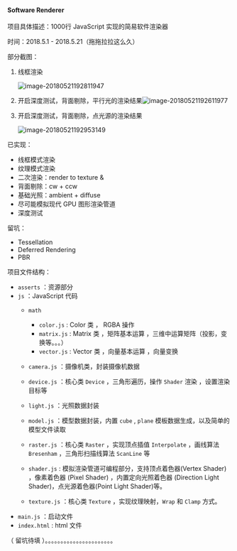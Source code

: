 #### Software Renderer

项目具体描述：1000行 JavaScript 实现的简易软件渲染器

时间：2018.5.1 - 2018.5.21（拖拖拉拉这么久）

部分截图：

1. 线框渲染

   ![image-20180521192811947](/var/folders/dx/b6543rgn7fz96d8ly9_2xxkw0000gn/T/abnerworks.Typora/image-20180521192811947.png)

2. 开启深度测试，背面剔除，平行光的渲染结果![image-20180521192611977](/var/folders/dx/b6543rgn7fz96d8ly9_2xxkw0000gn/T/abnerworks.Typora/image-20180521192611977.png)

3. 开启深度测试，背面剔除，点光源的渲染结果

   ![image-20180521192953149](/var/folders/dx/b6543rgn7fz96d8ly9_2xxkw0000gn/T/abnerworks.Typora/image-20180521192953149.png)



已实现：

+ 线框模式渲染
+ 纹理模式渲染
+ 二次渲染：render to texture & 
+ 背面剔除：cw + ccw
+ 基础光照：ambient + diffuse 
+ 尽可能模拟现代 GPU 图形渲染管道
+ 深度测试

留坑：

+ Tessellation
+ Deferred Rendering
+ PBR

项目文件结构：

+ `asserts` ：资源部分
+ `js` ：JavaScript 代码
    + `math`
        + `color.js` : Color 类 ， RGBA 操作
        + `matrix.js` : Matrix 类 ，矩阵基本运算 ，三维中运算矩阵（投影，变换等。。。）
        + `vector.js` : Vector 类 ，向量基本运算 ，向量变换

    + `camera.js` ：摄像机类，封装摄像机数据
    + `device.js` ：核心类 `Device` ，三角形遍历，操作 `Shader` 渲染 ，设置渲染目标等
    + `light.js` ：光照数据封装
    + `model.js` ：模型数据封装，内置 `cube` , `plane` 模板数据生成，以及简单的模型文件读取
    + `raster.js` ：核心类 `Raster` ，实现顶点插值 `Interpolate` ，画线算法 `Bresenham` ，三角形扫描线算法 `ScanLine` 等
    + `shader.js` : 模拟渲染管道可编程部分，支持顶点着色器(Vertex Shader) ，像素着色器 (Pixel Shader) ，内置定向光照着色器 (Direction Light Shader)，点光源着色器(Point Light Shader)等。
    + `texture.js` ：核心类 `Texture` ，实现纹理映射，`Wrap` 和 `Clamp` 方式。
+ `main.js` ：启动文件
+ `index.html` : html 文件    



（ 留坑待填 ）。。。。。。。。。。。。。。。。。。。。。。


